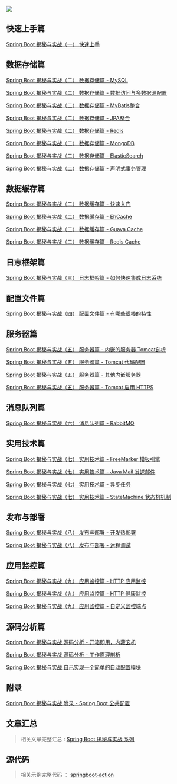 ![](http://7xivgs.com1.z0.glb.clouddn.com/springboot.jpg)

## 快速上手篇

<a href="http://blog.720ui.com/2016/springboot_01_quickstart/" target="_blank">Spring Boot 揭秘与实战（一） 快速上手</a>

## 数据存储篇

<a href="http://blog.720ui.com/2016/springboot_02_data_jdbc/" target="_blank">Spring Boot 揭秘与实战（二） 数据存储篇 - MySQL</a>

<a href="http://blog.720ui.com/2016/springboot_02_data_datasource/" target="_blank">Spring Boot 揭秘与实战（二） 数据存储篇 - 数据访问与多数据源配置</a>

<a href="http://blog.720ui.com/2016/springboot_02_data_mybatis/" target="_blank">Spring Boot 揭秘与实战（二） 数据存储篇 - MyBatis整合</a>

<a href="http://blog.720ui.com/2017/springboot_02_data_jpa/" target="_blank">Spring Boot 揭秘与实战（二） 数据存储篇 - JPA整合</a>

<a href="http://blog.720ui.com/2016/springboot_02_data_redis/" target="_blank">Spring Boot 揭秘与实战（二） 数据存储篇 - Redis</a>

<a href="http://blog.720ui.com/2016/springboot_02_data_mongodb/" target="_blank">Spring Boot 揭秘与实战（二） 数据存储篇 - MongoDB</a>

<a href="http://blog.720ui.com/2016/springboot_02_data_elasticsearch/" target="_blank">Spring Boot 揭秘与实战（二） 数据存储篇 - ElasticSearch</a>

<a href="http://blog.720ui.com/2017/springboot_02_data_transactional/" target="_blank">Spring Boot 揭秘与实战（二） 数据存储篇 - 声明式事务管理</a>

## 数据缓存篇
<a href="http://blog.720ui.com/2017/springboot_02_data_cache_concurrenmapcache/" target="_blank">Spring Boot 揭秘与实战（二） 数据缓存篇 - 快速入门</a>

<a href="http://blog.720ui.com/2017/springboot_02_data_cache_ehcache/" target="_blank">Spring Boot 揭秘与实战（二） 数据缓存篇 - EhCache</a>

<a href="http://blog.720ui.com/2017/springboot_02_data_cache_guavacache/" target="_blank">Spring Boot 揭秘与实战（二） 数据缓存篇 - Guava Cache</a>

<a href="http://blog.720ui.com/2017/springboot_02_data_cache_rediscache/" target="_blank">Spring Boot 揭秘与实战（二） 数据缓存篇 - Redis Cache</a>

## 日志框架篇
<a href="http://blog.720ui.com/2016/springboot_03_logging/" target="_blank">Spring Boot 揭秘与实战（三） 日志框架篇 - 如何快速集成日志系统</a>

## 配置文件篇
<a href="http://blog.720ui.com/2016/springboot_04_properties/" target="_blank">Spring Boot 揭秘与实战（四） 配置文件篇 - 有哪些很棒的特性</a>

## 服务器篇
<a href="http://blog.720ui.com/2016/springboot_05_server_tomcat/" target="_blank">Spring Boot 揭秘与实战（五） 服务器篇 - 内嵌的服务器 Tomcat剖析</a>

<a href="http://blog.720ui.com/2017/springboot_05_server_tomcat_embeddedfactory/" target="_blank">Spring Boot 揭秘与实战（五） 服务器篇 - Tomcat 代码配置</a>

<a href="http://blog.720ui.com/2017/springboot_05_server_jetty_undertow/" target="_blank">Spring Boot 揭秘与实战（五） 服务器篇 - 其他内嵌服务器</a>

<a href="http://blog.720ui.com/2017/springboot_05_server_tomcat_https/" target="_blank">Spring Boot 揭秘与实战（五） 服务器篇 - Tomcat 启用 HTTPS</a>

## 消息队列篇
<a href="http://blog.720ui.com/2017/springboot_06_mq_rabbitmq/" target="_blank">Spring Boot 揭秘与实战（六） 消息队列篇 - RabbitMQ</a>


## 实用技术篇
<a href="http://blog.720ui.com/2017/springboot_07_othercore_freemarker/" target="_blank">Spring Boot 揭秘与实战（七） 实用技术篇 - FreeMarker 模板引擎</a>

<a href="http://blog.720ui.com/2017/springboot_07_othercore_javamail/" target="_blank">Spring Boot 揭秘与实战（七） 实用技术篇 - Java Mail 发送邮件</a>

<a href="http://blog.720ui.com/2017/springboot_07_othercore_async/" target="_blank">Spring Boot 揭秘与实战（七） 实用技术篇 - 异步任务</a>

<a href="http://blog.720ui.com/2017/springboot_07_othercore_statemachine/" target="_blank">Spring Boot 揭秘与实战（七） 实用技术篇 - StateMachine 状态机机制</a>

## 发布与部署
<a href="http://blog.720ui.com/2017/springboot_08_deploy_autoload/" target="_blank">Spring Boot 揭秘与实战（八） 发布与部署 - 开发热部署</a>

<a href="http://blog.720ui.com/2017/springboot_08_remote_debug/" target="_blank">Spring Boot 揭秘与实战（八） 发布与部署 - 远程调试</a>

## 应用监控篇
<a href="http://blog.720ui.com/2017/springboot_09_actuator_http/" target="_blank">Spring Boot 揭秘与实战（九） 应用监控篇 - HTTP 应用监控</a>

<a href="http://blog.720ui.com/2017/springboot_09_actuator_http_healthindicator/" target="_blank">Spring Boot 揭秘与实战（九） 应用监控篇 - HTTP 健康监控</a>

<a href="http://blog.720ui.com/2017/springboot_09_actuator_endpoint/" target="_blank">Spring Boot 揭秘与实战（九） 应用监控篇 - 自定义监控端点</a>


## 源码分析篇
<a href="http://blog.720ui.com/2016/springboot_source_autoconfigure/" target="_blank">Spring Boot 揭秘与实战 源码分析 - 开箱即用，内藏玄机</a>

<a href="http://blog.720ui.com/2017/springboot_source_autoconfigure_run/" target="_blank">Spring Boot 揭秘与实战 源码分析 - 工作原理剖析</a>

<a href="http://blog.720ui.com/2017/springboot_source_autoconfigure_custom/" target="_blank">Spring Boot 揭秘与实战 自己实现一个简单的自动配置模块</a>

## 附录

<a href="http://blog.720ui.com/2016/springboot_appendix_common_application_properties/" target="_blank">Spring Boot 揭秘与实战 附录 - Spring Boot 公共配置</a>

## 文章汇总
> 相关文章完整汇总 : [Spring Boot 揭秘与实战 系列](http://blog.720ui.com/columns/springboot_all/)

## 源代码

> 相关示例完整代码 ： [springboot-action](https://github.com/lianggzone/springboot-action.git)